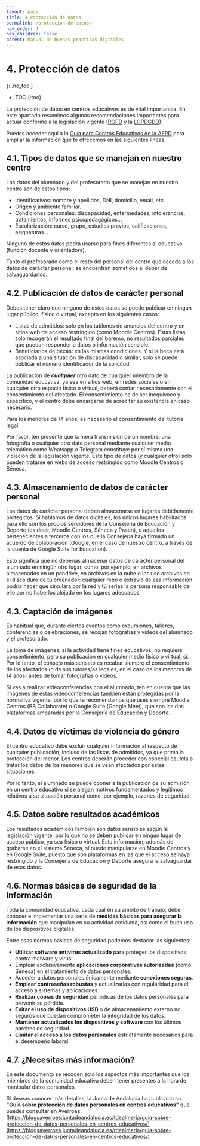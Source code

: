 ```yaml
---
layout: page
title: 4 Protección de datos
permalink: /proteccion-de-datos/
nav_order: 4
has_children: false
parent: Manual de buenas practicas digitales
---
```

# 4. Protección de datos
{: .no_toc }

- TOC
{:toc}

La protección de datos en centros educativos es de vital importancia. En este apartado resumimos algunas recomendaciones importantes para actuar conforme a la legislación vigente ([RGPD](https://www.boe.es/doue/2016/119/L00001-00088.pdf) y la [LOPDGDD](https://www.boe.es/boe/dias/2018/12/06/pdfs/BOE-A-2018-16673.pdf)).

Puedes acceder aquí a la [Guía para Centros Educativos de la AEPD](https://www.tudecideseninternet.es/aepd/images/guias/GuiaCentros/GuiaCentrosEducativos.pdf) para ampliar la información que te ofrecemos en las siguientes líneas.

## 4.1. Tipos de datos que se manejan en nuestro centro

Los datos del alumnado y del profesorado que se manejan en nuestro centro son de estos tipos:

* Identificativos: nombre y apellidos, DNI, domicilio, email, etc.
* Origen y ambiente familiar.
* Condiciones personales: discapacidad, enfermedades, intolerancias, tratamientos, informes psicopedagógicos...
* Escolarización: curso, grupo, estudios previos, calificaciones, asignaturas...

Ninguno de estos datos podrá usarse para fines diferentes al educativo (función docente y orientadora).

Tanto el profesorado como el resto del personal del centro que acceda a los datos de carácter personal, se encuentran sometidos al deber de salvaguardarlos.

## 4.2. Publicación de datos de carácter personal

Debes tener claro que ninguno de estos datos se puede publicar en ningún lugar público, físico o virtual, excepto en los siguientes casos:

* Listas de admitidos: solo en los tablones de anuncios del centro y en sitios web de acceso restringido (como Moodle Centros). Estas listas solo recogerán el resultado final del baremo, no resultados parciales que puedan responder a datos o información sensible.
* Beneficiarios de becas: en las mismas condiciones. Y si la beca está asociada a una situación de discapacidad o similar, solo se puede publicar el número identificador de la solicitud.

La publicación de ***cualquier*** otro dato de cualquier miembro de la comunidad educativa, ya sea en sitios web, en redes sociales o en cualquier otro espacio físico o virtual, deberá contar necesariamente con el consentimiento del afectado. El consentimiento ha de ser inequívoco y específico, y el centro debe encargarse de acreditar su existencia en caso necesario.

Para los menores de 14 años, es necesario el consentimiento del tutor/a legal.

Por favor, ten presente que la mera transmisión de un nombre, una fotografía o cualquier otro dato personal mediante cualquier medio telemático como Whatsapp o Telegram constituye por sí misma una violación de la legislación vigente. Este tipo de datos (y cualquier otro) solo pueden tratarse en webs de acceso restringido como Moodle Centros o Séneca.

## 4.3. Almacenamiento de datos de carácter personal

Los datos de carácter personal deben almacenarse en lugares debidamente protegidos. Si hablamos de datos digitales, los únicos lugares habilitados para ello son los propios servidores de la Consejería de Educación y Deporte (es decir, Moodle Centros, Séneca y Pasen), o aquellos pertenecientes a terceros con los que la Consejería haya firmado un acuerdo de colaboración (Google, en el caso de nuestro centro, a través de la cuenta de Google Suite for Education).

Esto significa que no deberías almacenar datos de carácter personal del alumnado en ningún otro lugar, como, por ejemplo, en archivos almacenados en un pendrive, en archivos en la nube o incluso archivos en el disco duro de tu ordenador: cualquier robo o extravío de esa información podría hacer que circulara por la red y tú serías la persona responsable de ello por no haberlos alojado en los lugares adecuados.

## 4.3. Captación de imágenes

Es habitual que, durante ciertos eventos como excursiones, talleres, conferencias o celebraciones, se recojan fotografías y vídeos del alumnado y el profesorado.

La toma de imágenes, si la actividad tiene fines educativos, no requiere consentimiento, pero su publicación en cualquier medio físico o virtual, sí. Por lo tanto, el consejo más sensato es recabar siempre el consentimiento de los afectados (o de sus tutores/as legales, en el caso de los menores de 14 años) antes de tomar fotografías o vídeos.

Si vas a realizar videoconferencias con el alumnado, ten en cuenta que las imágenes de estas videoconferencias también están protegidas por la normativa vigente, por lo que te recomendamos que uses siempre Moodle Centros (BB Collaborate) o Google Suite (Google Meet), que son las dos plataformas amparadas por la Consejería de Educación y Deporte.

## 4.4. Datos de víctimas de violencia de género

El centro educativo debe excluir cualquier información al respecto de cualquier publicación, incluso de las listas de admitidos, ya que prima la protección del menor. Los centros deberán proceder con especial cautela a tratar los datos de los menores que se vean afectados por estas situaciones.

Por lo tanto, el alumnado se puede oponer a la publicación de su admisión en un centro educativo si se alegan motivos fundamentados y legítimos relativos a su situación personal como, por ejemplo, razones de seguridad.

## 4.5. Datos sobre resultados académicos

Los resultados académicos también son datos sensibles según la legislación vigente, por lo que no se deben publicar en ningún lugar de acceso público, ya sea físico o virtual. Esta información, además de grabarse en el sistema Séneca, sí puede manipularse en Moodle Centros y en Google Suite, puesto que son plataformas en las que el acceso se haya restringido y la Consejería de Educación y Deporte asegura la salvaguardar de esos datos.

## 4.6. Normas básicas de seguridad de la información

Toda la comunidad educativa, cada cual en su ámbito de trabajo, debe conocer e implementar una serie de **medidas básicas para asegurar la información** que manipulan en su actividad cotidiana, así como el buen uso de los dispositivos digitales.

Entre esas normas básicas de seguridad podemos destacar las siguientes:

* **Utilizar software antivirus actualizado** para proteger los dispositivos contra malware y virus.
* Emplear exclusivamente **aplicaciones corporativas autorizadas** (como Séneca) en el tratamiento de datos personales.
* Acceder a datos personales únicamente mediante **conexiones seguras**.
* **Emplear contraseñas robustas** y actualizarlas con regularidad para el acceso a sistemas y aplicaciones.
* **Realizar copias de seguridad** periódicas de los datos personales para prevenir su pérdida.
* **Evitar el uso de dispositivos USB** o de almacenamiento externo no seguros que puedan comprometer la integridad de los datos.
* **Mantener actualizados los dispositivos y software** con los últimos parches de seguridad.
* **Limitar el acceso a los datos personales** estrictamente necesarios para el desempeño laboral.

## 4.7. ¿Necesitas más información?

En este documento se recogen solo los aspectos más importantes que los miembros de la comunidad educativa deben tener presentes a la hora de manipular datos personales.

Si deseas conocer más detalles, la Junta de Andalucía ha publicado su **"Guía sobre protección de datos personales en centros educativos"** que puedes consultar en Averroes: [https://blogsaverroes.juntadeandalucia.es/tdealmeria/guia-sobre-proteccion-de-datos-personales-en-centros-educativos/](https://blogsaverroes.juntadeandalucia.es/tdealmeria/guia-sobre-proteccion-de-datos-personales-en-centros-educativos/) 

